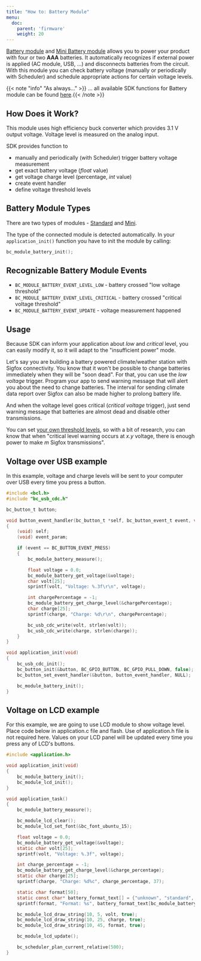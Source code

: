 ```yaml
---
title: "How to: Battery Module"
menu:
  doc:
    parent: 'firmware'
    weight: 20
---
```


[Battery module](../../hardware/about-battery-module/) and [Mini Battery module](../../hardware/about-mini-battery-module/) allows you to power your product with four or two **AAA** batteries. It automatically recognizes if external power is applied (AC module, USB, ...) and disconnects batteries from the circuit. With this module you can check battery voltage (manually or periodically with Scheduler) and schedule appropriate actions for certain voltage levels.

{{< note "info" "As always..." >}}
... all available SDK functions for Battery module can be found [here](https://sdk.bigclown.com/group__bc__module__battery.html).{{< /note >}}

## How Does it Work?
This module uses high efficiency buck converter which provides 3.1 V output voltage. Voltage level is measured on the analog input.

SDK provides function to

  - manually and periodically (with Scheduler) trigger battery voltage measurement
  - get exact battery voltage (*float* value)
  - get voltage charge level (percentage, *int* value)
  - create event handler
  - define voltage threshold levels

## Battery Module Types
There are two types of modules - [Standard](../../hardware/about-battery-module/) and [Mini](../../hardware/about-mini-battery-module/).

The type of the connected module is detected automatically. In your `application_init()` function you have to init the module by calling:

```c
bc_module_battery_init();
```

## Recognizable Battery Module Events
- `BC_MODULE_BATTERY_EVENT_LEVEL_LOW` - battery crossed "low voltage threshold"
- `BC_MODULE_BATTERY_EVENT_LEVEL_CRITICAL` - battery crossed "critical voltage threshold"
- `BC_MODULE_BATTERY_EVENT_UPDATE` - voltage measurement happened

## Usage
Because SDK can inform your application about *low* and *critical* level, you can easily modify it, so it will adapt to the "insufficient power" mode.

Let's say you are building a battery powered climate/weather station with Sigfox connectivity. You know that it won't be possible to change batteries immediately when they will be "soon dead". For that, you can use the *low voltage* trigger. Program your app to send warning message that will alert you about the need to change batteries. The interval for sending climate data report over Sigfox can also be made higher to prolong battery life.

And when the voltage level goes critical (*critical voltage* trigger), just send warning message that batteries are almost dead and disable other transmissions.

You can set [your own threshold levels](https://sdk.bigclown.com/group__bc__module__battery.html#gae316b29ba7391e57703b4e0e01a69f9f), so with a bit of research, you can know that when "critical level warning occurs at *x.y* voltage, there is enough power to make *m* Sigfox transmissions".

## Voltage over USB example
In this example, voltage and charge levels will be sent to your computer over USB every time you press a button.

```c
#include <bcl.h>
#include "bc_usb_cdc.h"

bc_button_t button;

void button_event_handler(bc_button_t *self, bc_button_event_t event, void *event_param)
{
    (void) self;
    (void) event_param;

    if (event == BC_BUTTON_EVENT_PRESS)
    {
        bc_module_battery_measure();

        float voltage = 0.0;
        bc_module_battery_get_voltage(&voltage);
        char volt[25];
        sprintf(volt, "Voltage: %.3f\r\n", voltage);

        int chargePercentage = -1;
        bc_module_battery_get_charge_level(&chargePercentage);
        char charge[25];
        sprintf(charge, "Charge: %d\r\n", chargePercentage);

        bc_usb_cdc_write(volt, strlen(volt));
        bc_usb_cdc_write(charge, strlen(charge));
    }
}

void application_init(void)
{
    bc_usb_cdc_init();
    bc_button_init(&button, BC_GPIO_BUTTON, BC_GPIO_PULL_DOWN, false);
    bc_button_set_event_handler(&button, button_event_handler, NULL);

    bc_module_battery_init();
}

```

## Voltage on LCD example
For this example, we are going to use LCD module to show voltage level. Place code below in application.c file and flash. Use of application.h file is not required here. Values on your LCD panel will be updated every time you press any of LCD's buttons.

```c
#include <application.h>

void application_init(void)
{
    bc_module_battery_init();
    bc_module_lcd_init();
}

void application_task()
{
    bc_module_battery_measure();

    bc_module_lcd_clear();
    bc_module_lcd_set_font(&bc_font_ubuntu_15);

    float voltage = 0.0;
    bc_module_battery_get_voltage(&voltage);
    static char volt[25];
    sprintf(volt, "Voltage: %.3f", voltage);

    int charge_percentage = -1;
    bc_module_battery_get_charge_level(&charge_percentage);
    static char charge[25];
    sprintf(charge, "Charge: %d%c", charge_percentage, 37);

    static char format[50];
    static const char* battery_format_text[] = {"unknown", "standard", "mini"};
    sprintf(format, "Format: %s", battery_format_text[bc_module_battery_get_format()]);

    bc_module_lcd_draw_string(10, 5, volt, true);
    bc_module_lcd_draw_string(10, 25, charge, true);
    bc_module_lcd_draw_string(10, 45, format, true);

    bc_module_lcd_update();

    bc_scheduler_plan_current_relative(500);
}

```
